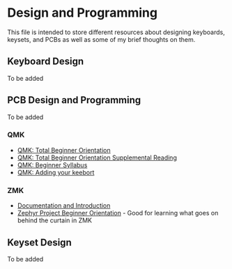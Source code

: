 # Design and Programming

This file is intended to store different resources about designing keyboards, keysets, and PCBs as well as some of my brief thoughts on them.

## Keyboard Design

To be added

## PCB Design and Programming

To be added

### QMK

- [QMK: Total Beginner Orientation](https://docs.qmk.fm/newbs)
- [QMK: Total Beginner Orientation Supplemental Reading](https://docs.qmk.fm/newbs_learn_more_resources)
- [QMK: Beginner Syllabus](https://docs.qmk.fm/syllabus)
- [QMK: Adding your keebort](https://docs.qmk.fm/porting_your_keyboard_to_qmk)

### ZMK

- [Documentation and Introduction](https://zmk.dev/docs)
- [Zephyr Project Beginner Orientation](https://docs.zephyrproject.org/latest/develop/getting_started/index.html) - Good for learning what goes on behind the curtain in ZMK

## Keyset Design

To be added
